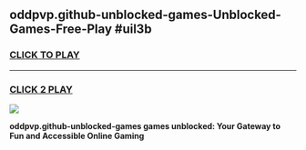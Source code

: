 
## oddpvp.github-unblocked-games-Unblocked-Games-Free-Play #uil3b
<h3>
<a href="https://us.freeplayer.one?title=oddpvp.github-unblocked-games&ref=9M">CLICK TO PLAY</a></h3>
<hr>

<h3>
<a href="https://us.freeplayer.one?title=oddpvp.github-unblocked-games&ref=9M">CLICK 2 PLAY</a>
  
</h3>

<a href="https://us.freeplayer.one?title=oddpvp.github-unblocked-games&ref=9M"><img src="https://clearcache.store/games.png"></a>


**oddpvp.github-unblocked-games games unblocked: Your Gateway to Fun and Accessible Online Gaming**
